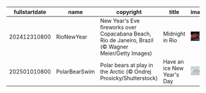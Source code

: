 |fullstartdate|name|copyright|title|image|
|--|--|--|--|--|
202412310800|RioNewYear|New Year's Eve fireworks over Copacabana Beach, Rio de Janeiro, Brazil (© Wagner Meier/Getty Images)|Midnight in Rio|![](/en-US/2025/01/202412310800RioNewYear.jpg)|
202501010800|PolarBearSwim|Polar bears at play in the Arctic (© Ondrej Prosicky/Shutterstock)|Have an ice New Year's Day|![](/en-US/2025/01/202501010800PolarBearSwim.jpg)|

